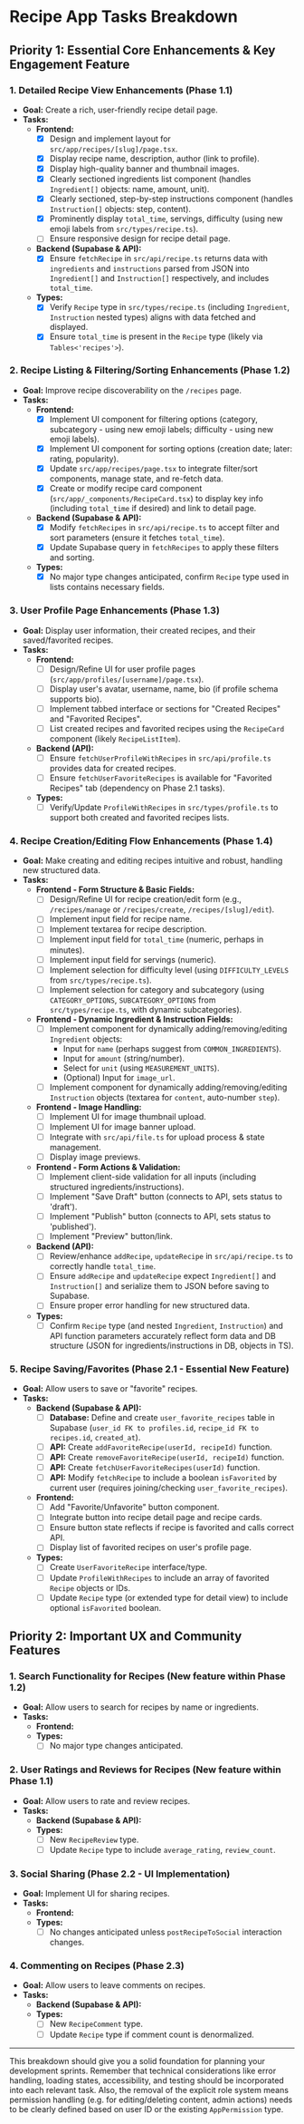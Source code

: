 # Recipe App Tasks Breakdown

## Priority 1: Essential Core Enhancements & Key Engagement Feature

### 1. Detailed Recipe View Enhancements (Phase 1.1)

- **Goal:** Create a rich, user-friendly recipe detail page.
- **Tasks:**
  - **Frontend:**
    - [x] Design and implement layout for `src/app/recipes/[slug]/page.tsx`.
    - [x] Display recipe name, description, author (link to profile).
    - [x] Display high-quality banner and thumbnail images.
    - [x] Clearly sectioned ingredients list component (handles `Ingredient[]` objects: name, amount, unit).
    - [x] Clearly sectioned, step-by-step instructions component (handles `Instruction[]` objects: step, content).
    - [x] Prominently display `total_time`, servings, difficulty (using new emoji labels from `src/types/recipe.ts`).
    - [ ] Ensure responsive design for recipe detail page.
  - **Backend (Supabase & API):**
    - [x] Ensure `fetchRecipe` in `src/api/recipe.ts` returns data with `ingredients` and `instructions` parsed from JSON into `Ingredient[]` and `Instruction[]` respectively, and includes `total_time`.
  - **Types:**
    - [x] Verify `Recipe` type in `src/types/recipe.ts` (including `Ingredient`, `Instruction` nested types) aligns with data fetched and displayed.
    - [x] Ensure `total_time` is present in the `Recipe` type (likely via `Tables<'recipes'>`).

### 2. Recipe Listing & Filtering/Sorting Enhancements (Phase 1.2)

- **Goal:** Improve recipe discoverability on the `/recipes` page.
- **Tasks:**
  - **Frontend:**
    - [x] Implement UI component for filtering options (category, subcategory - using new emoji labels; difficulty - using new emoji labels).
    - [x] Implement UI component for sorting options (creation date; later: rating, popularity).
    - [x] Update `src/app/recipes/page.tsx` to integrate filter/sort components, manage state, and re-fetch data.
    - [x] Create or modify recipe card component (`src/app/_components/RecipeCard.tsx`) to display key info (including `total_time` if desired) and link to detail page.
  - **Backend (Supabase & API):**
    - [x] Modify `fetchRecipes` in `src/api/recipe.ts` to accept filter and sort parameters (ensure it fetches `total_time`).
    - [x] Update Supabase query in `fetchRecipes` to apply these filters and sorting.
  - **Types:**
    - [x] No major type changes anticipated, confirm `Recipe` type used in lists contains necessary fields.

### 3. User Profile Page Enhancements (Phase 1.3)

- **Goal:** Display user information, their created recipes, and their saved/favorited recipes.
- **Tasks:**
  - **Frontend:**
    - [ ] Design/Refine UI for user profile pages (`src/app/profiles/[username]/page.tsx`).
    - [ ] Display user's avatar, username, name, bio (if profile schema supports bio).
    - [ ] Implement tabbed interface or sections for "Created Recipes" and "Favorited Recipes".
    - [ ] List created recipes and favorited recipes using the `RecipeCard` component (likely `RecipeListItem`).
  - **Backend (API):**
    - [ ] Ensure `fetchUserProfileWithRecipes` in `src/api/profile.ts` provides data for created recipes.
    - [ ] Ensure `fetchUserFavoriteRecipes` is available for "Favorited Recipes" tab (dependency on Phase 2.1 tasks).
  - **Types:**
    - [ ] Verify/Update `ProfileWithRecipes` in `src/types/profile.ts` to support both created and favorited recipes lists.

### 4. Recipe Creation/Editing Flow Enhancements (Phase 1.4)

- **Goal:** Make creating and editing recipes intuitive and robust, handling new structured data.
- **Tasks:**
  - **Frontend - Form Structure & Basic Fields:**
    - [ ] Design/Refine UI for recipe creation/edit form (e.g., `/recipes/manage` or `/recipes/create`, `/recipes/[slug]/edit`).
    - [ ] Implement input field for recipe name.
    - [ ] Implement textarea for recipe description.
    - [ ] Implement input field for `total_time` (numeric, perhaps in minutes).
    - [ ] Implement input field for servings (numeric).
    - [ ] Implement selection for difficulty level (using `DIFFICULTY_LEVELS` from `src/types/recipe.ts`).
    - [ ] Implement selection for category and subcategory (using `CATEGORY_OPTIONS`, `SUBCATEGORY_OPTIONS` from `src/types/recipe.ts`, with dynamic subcategories).
  - **Frontend - Dynamic Ingredient & Instruction Fields:**
    - [ ] Implement component for dynamically adding/removing/editing `Ingredient` objects:
      - Input for `name` (perhaps suggest from `COMMON_INGREDIENTS`).
      - Input for `amount` (string/number).
      - Select for `unit` (using `MEASUREMENT_UNITS`).
      - (Optional) Input for `image_url`.
    - [ ] Implement component for dynamically adding/removing/editing `Instruction` objects (textarea for `content`, auto-number `step`).
  - **Frontend - Image Handling:**
    - [ ] Implement UI for image thumbnail upload.
    - [ ] Implement UI for image banner upload.
    - [ ] Integrate with `src/api/file.ts` for upload process & state management.
    - [ ] Display image previews.
  - **Frontend - Form Actions & Validation:**
    - [ ] Implement client-side validation for all inputs (including structured ingredients/instructions).
    - [ ] Implement "Save Draft" button (connects to API, sets status to 'draft').
    - [ ] Implement "Publish" button (connects to API, sets status to 'published').
    - [ ] Implement "Preview" button/link.
  - **Backend (API):**
    - [ ] Review/enhance `addRecipe`, `updateRecipe` in `src/api/recipe.ts` to correctly handle `total_time`.
    - [ ] Ensure `addRecipe` and `updateRecipe` expect `Ingredient[]` and `Instruction[]` and serialize them to JSON before saving to Supabase.
    - [ ] Ensure proper error handling for new structured data.
  - **Types:**
    - [ ] Confirm `Recipe` type (and nested `Ingredient`, `Instruction`) and API function parameters accurately reflect form data and DB structure (JSON for ingredients/instructions in DB, objects in TS).

### 5. Recipe Saving/Favorites (Phase 2.1 - Essential New Feature)

- **Goal:** Allow users to save or "favorite" recipes.
- **Tasks:**
  - **Backend (Supabase & API):**
    - [ ] **Database:** Define and create `user_favorite_recipes` table in Supabase (`user_id FK to profiles.id`, `recipe_id FK to recipes.id`, `created_at`).
    - [ ] **API:** Create `addFavoriteRecipe(userId, recipeId)` function.
    - [ ] **API:** Create `removeFavoriteRecipe(userId, recipeId)` function.
    - [ ] **API:** Create `fetchUserFavoriteRecipes(userId)` function.
    - [ ] **API:** Modify `fetchRecipe` to include a boolean `isFavorited` by current user (requires joining/checking `user_favorite_recipes`).
  - **Frontend:**
    - [ ] Add "Favorite/Unfavorite" button component.
    - [ ] Integrate button into recipe detail page and recipe cards.
    - [ ] Ensure button state reflects if recipe is favorited and calls correct API.
    - [ ] Display list of favorited recipes on user's profile page.
  - **Types:**
    - [ ] Create `UserFavoriteRecipe` interface/type.
    - [ ] Update `ProfileWithRecipes` to include an array of favorited `Recipe` objects or IDs.
    - [ ] Update `Recipe` type (or extended type for detail view) to include optional `isFavorited` boolean.

## Priority 2: Important UX and Community Features

### 1. Search Functionality for Recipes (New feature within Phase 1.2)

- **Goal:** Allow users to search for recipes by name or ingredients.
- **Tasks:**
  - **Frontend:**
  - **Types:**
    - [ ] No major type changes anticipated.

### 2. User Ratings and Reviews for Recipes (New feature within Phase 1.1)

- **Goal:** Allow users to rate and review recipes.
- **Tasks:**
  - **Backend (Supabase & API):**
  - **Types:**
    - [ ] New `RecipeReview` type.
    - [ ] Update `Recipe` type to include `average_rating`, `review_count`.

### 3. Social Sharing (Phase 2.2 - UI Implementation)

- **Goal:** Implement UI for sharing recipes.
- **Tasks:**
  - **Frontend:**
  - **Types:**
    - [ ] No changes anticipated unless `postRecipeToSocial` interaction changes.

### 4. Commenting on Recipes (Phase 2.3)

- **Goal:** Allow users to leave comments on recipes.
- **Tasks:**
  - **Backend (Supabase & API):**
  - **Types:**
    - [ ] New `RecipeComment` type.
    - [ ] Update `Recipe` type if comment count is denormalized.

---

This breakdown should give you a solid foundation for planning your development sprints. Remember that technical considerations like error handling, loading states, accessibility, and testing should be incorporated into each relevant task. Also, the removal of the explicit role system means permission handling (e.g. for editing/deleting content, admin actions) needs to be clearly defined based on user ID or the existing `AppPermission` type.
